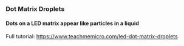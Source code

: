 ### Dot Matrix Droplets

#### Dots on a LED matrix appear like particles in a liquid

Full tutorial: https://www.teachmemicro.com/led-dot-matrix-droplets


